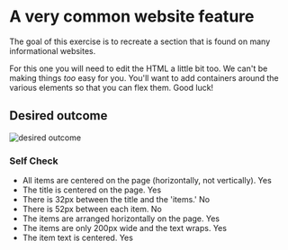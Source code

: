# A very common website feature

The goal of this exercise is to recreate a section that is found on many informational websites.

For this one you will need to edit the HTML a little bit too. We can't be making things _too_ easy for you. You'll want to add containers around the various elements so that you can flex them. Good luck!

## Desired outcome

![desired outcome](./desired-outcome.png)

### Self Check

- All items are centered on the page (horizontally, not vertically). Yes
- The title is centered on the page. Yes
- There is 32px between the title and the 'items.' No
- There is 52px between each item. No
- The items are arranged horizontally on the page. Yes
- The items are only 200px wide and the text wraps. Yes
- The item text is centered. Yes
